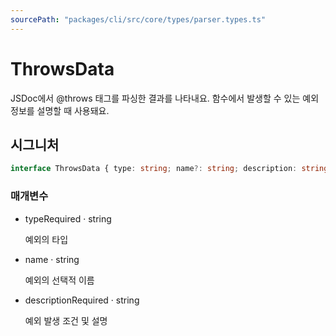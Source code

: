 ```yaml
---
sourcePath: "packages/cli/src/core/types/parser.types.ts"
---
```


# ThrowsData

 
JSDoc에서 @throws 태그를 파싱한 결과를 나타내요. 함수에서 발생할 수 있는 예외 정보를 설명할 때 사용돼요.


## 시그니처

```typescript
interface ThrowsData { type: string; name?: string; description: string }
```

### 매개변수

<ul class="post-parameters-ul">
  <li class="post-parameters-li post-parameters-li-root">
    <span class="post-parameters--name">type</span><span class="post-parameters--required">Required</span> · <span class="post-parameters--type">string</span>
    <br/>
    <p class="post-parameters--description">예외의 타입</p>
  </li>
  <li class="post-parameters-li post-parameters-li-root">
    <span class="post-parameters--name">name</span> · <span class="post-parameters--type">string</span>
    <br/>
    <p class="post-parameters--description">예외의 선택적 이름</p>
  </li>
  <li class="post-parameters-li post-parameters-li-root">
    <span class="post-parameters--name">description</span><span class="post-parameters--required">Required</span> · <span class="post-parameters--type">string</span>
    <br/>
    <p class="post-parameters--description">예외 발생 조건 및 설명</p>
  </li>
</ul>
